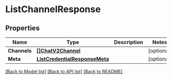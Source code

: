 # ListChannelResponse

## Properties

Name | Type | Description | Notes
------------ | ------------- | ------------- | -------------
**Channels** | [**[]ChatV2Channel**](ChatV2Channel.md) |  |[optional] 
**Meta** | [**ListCredentialResponseMeta**](ListCredentialResponseMeta.md) |  |[optional] 

[[Back to Model list]](../README.md#documentation-for-models) [[Back to API list]](../README.md#documentation-for-api-endpoints) [[Back to README]](../README.md)


